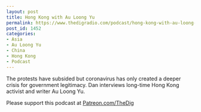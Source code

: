 ```yaml
---
layout: post
title: Hong Kong with Au Loong Yu
permalink: https://www.thedigradio.com/podcast/hong-kong-with-au-loong-yu/index.html
post_id: 1452
categories: 
- Asia
- Au Loong Yu
- China
- Hong Kong
- Podcast
---
```


The protests have subsided but coronavirus has only created a deeper crisis for government legitimacy. Dan interviews long-time Hong Kong activist and writer Au Loong Yu.

Please support this podcast at 
[Patreon.com/TheDig](http://Patreon.com/TheDig)